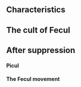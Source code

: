 ## Characteristics

## The cult of Fecul

## After suppression 

#### Picul

#### The Fecul movement